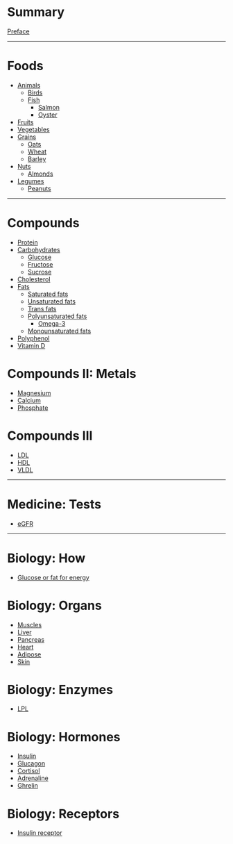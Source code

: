 # Summary

[Preface](./SUMMARY.md)

---

# Foods

- [Animals]()
  - [Birds]()
  - [Fish]()
    - [Salmon]()
    - [Oyster]()
- [Fruits]()
- [Vegetables]()
- [Grains]()
  - [Oats]()
  - [Wheat]()
  - [Barley]()
- [Nuts]()
  - [Almonds]()
- [Legumes]()
  - [Peanuts]()

---

# Compounds

- [Protein](./nutrition/protein.md)
- [Carbohydrates](./nutrition/carbohydrates.md)
    - [Glucose](./nutrition/glucose.md)
    - [Fructose](./nutrition/fructose.md)
    - [Sucrose](./nutrition/sucrose.md)
- [Cholesterol](./nutrition/cholesterol.md)
- [Fats]()
    - [Saturated fats](./nutrition/saturated-fats.md)
    - [Unsaturated fats](./nutrition/unsaturated-fats.md)
    - [Trans fats](./nutrition/trans-fats.md)
    - [Polyunsaturated fats](./nutrition/polyunsaturated-fats.md)
      - [Omega-3]()
    - [Monounsaturated fats](./nutrition/monounsaturated-fats.md)
- [Polyphenol]()
- [Vitamin D]()

# Compounds II: Metals

- [Magnesium]()
- [Calcium]()
- [Phosphate]()

# Compounds III

- [LDL]()
- [HDL]()
- [VLDL]()

---

# Medicine: Tests

- [eGFR]()

---

# Biology: How

- [Glucose or fat for energy](./biology/how/glucose-or-fat-for-energy.md)

# Biology: Organs

- [Muscles](./biology/muscles.md)
- [Liver](./biology/liver.md)
- [Pancreas](./biology/pancreas.md)
- [Heart](./biology/heart.md)
- [Adipose]()
- [Skin]()

# Biology: Enzymes

- [LPL]()

# Biology: Hormones

- [Insulin]()
- [Glucagon]()
- [Cortisol]()
- [Adrenaline]()
- [Ghrelin](./biology/hormone/ghrelin.md)

# Biology: Receptors

- [Insulin receptor](./biology/receptor/insulin-receptor.md)
